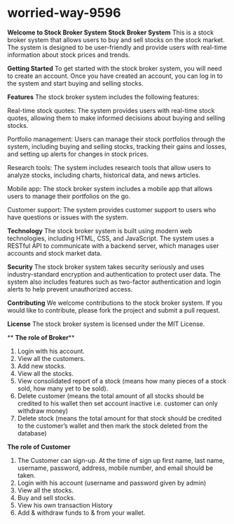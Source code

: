 # worried-way-9596
**Welcome to Stock Broker System**
**Stock Broker System**
This is a stock broker system that allows users to buy and sell stocks on the stock market. The system is designed to be user-friendly and provide users with real-time information about stock prices and trends.

**Getting Started**
To get started with the stock broker system, you will need to create an account. Once you have created an account, you can log in to the system and start buying and selling stocks.

**Features**
The stock broker system includes the following features:

Real-time stock quotes: The system provides users with real-time stock quotes, allowing them to make informed decisions about buying and selling stocks.

Portfolio management: Users can manage their stock portfolios through the system, including buying and selling stocks, tracking their gains and losses, and setting up alerts for changes in stock prices.

Research tools: The system includes research tools that allow users to analyze stocks, including charts, historical data, and news articles.

Mobile app: The stock broker system includes a mobile app that allows users to manage their portfolios on the go.

Customer support: The system provides customer support to users who have questions or issues with the system.

**Technology**
The stock broker system is built using modern web technologies, including HTML, CSS, and JavaScript. The system uses a RESTful API to communicate with a backend server, which manages user accounts and stock market data.

**Security**
The stock broker system takes security seriously and uses industry-standard encryption and authentication to protect user data. The system also includes features such as two-factor authentication and login alerts to help prevent unauthorized access.

**Contributing**
We welcome contributions to the stock broker system. If you would like to contribute, please fork the project and submit a pull request.

**License**
The stock broker system is licensed under the MIT License.

** **The role of Broker****

1. Login with his account.
2. View all the customers.
3. Add new stocks.
4. View all the stocks.
5. View consolidated report of a stock (means how many pieces of a stock sold, how
many yet to be sold).
6. Delete customer (means the total amount of all stocks should be credited to his
wallet then set account inactive i.e. customer can only withdraw money)
7. Delete stock (means the total amount for that stock should be credited to the
customer’s wallet and then mark the stock deleted from the database)

**The role of Customer**
1. The Customer can sign-up. At the time of sign up first name, last name, username,
password, address, mobile number, and email should be taken.
2. Login with his account (username and password given by admin)
3. View all the stocks.
4. Buy and sell stocks.
5. View his own transaction History
6. Add & withdraw funds to & from your wallet.
